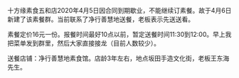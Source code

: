 十方缘素食五和店2020年4月5日因合同到期歇业，不能继续订素餐。故于4月6日新建了该素餐群。当前联系了净行善慧地送餐，老板表示先送送看。

素餐定价16元一份。报餐时间最好10点以前，暂定送餐时间11:30到12:00。早上我把菜单发到群里，然后大家直接接龙（目前人数较少）。

送餐店铺：净行善慧地素食馆。店龄3年左右，地点坂田手造文化街，老板王东海先生。